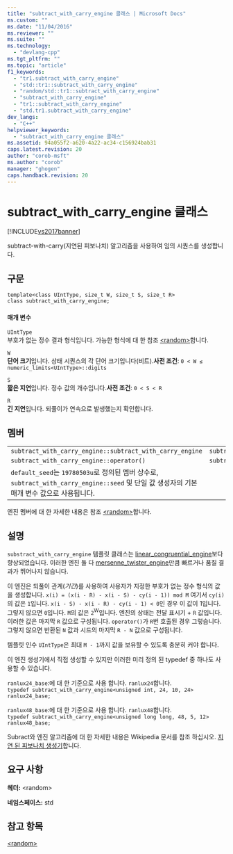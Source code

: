```yaml
---
title: "subtract_with_carry_engine 클래스 | Microsoft Docs"
ms.custom: ""
ms.date: "11/04/2016"
ms.reviewer: ""
ms.suite: ""
ms.technology: 
  - "devlang-cpp"
ms.tgt_pltfrm: ""
ms.topic: "article"
f1_keywords: 
  - "tr1.subtract_with_carry_engine"
  - "std::tr1::subtract_with_carry_engine"
  - "random/std::tr1::subtract_with_carry_engine"
  - "subtract_with_carry_engine"
  - "tr1::subtract_with_carry_engine"
  - "std.tr1.subtract_with_carry_engine"
dev_langs: 
  - "C++"
helpviewer_keywords: 
  - "subtract_with_carry_engine 클래스"
ms.assetid: 94a055f2-a620-4a22-ac34-c156924bab31
caps.latest.revision: 20
author: "corob-msft"
ms.author: "corob"
manager: "ghogen"
caps.handback.revision: 20
---
```

# subtract_with_carry_engine 클래스
[!INCLUDE[vs2017banner](../assembler/inline/includes/vs2017banner.md)]

subtract\-with\-carry\(지연된 피보나치\) 알고리즘을 사용하여 임의 시퀀스를 생성합니다.  
  
## 구문  
  
```  
template<class UIntType, size_t W, size_t S, size_t R>  
class subtract_with_carry_engine;  
```  
  
#### 매개 변수  
 `UIntType`  
 부호가 없는 정수 결과 형식입니다. 가능한 형식에 대 한 참조 [\<random\>](../standard-library/random.md)합니다.  
  
 `W`  
 **단어 크기**입니다. 상태 시퀀스의 각 단어 크기입니다\(비트\).**사전 조건**: `0 < W ≤ numeric_limits<UIntType>::digits`  
  
 `S`  
 **짧은 지연**입니다. 정수 값의 개수입니다.**사전 조건**: `0 < S < R`  
  
 `R`  
 **긴 지연**입니다. 되풀이가 연속으로 발생했는지 확인합니다.  
  
## 멤버  
  
||||  
|-|-|-|  
|`subtract_with_carry_engine::subtract_with_carry_engine`|`subtract_with_carry_engine::min`|`subtract_with_carry_engine::discard`|  
|`subtract_with_carry_engine::operator()`|`subtract_with_carry_engine::max`|`subtract_with_carry_engine::seed`|  
|`default_seed`는 `19780503u`로 정의된 멤버 상수로, `subtract_with_carry_engine::seed` 및 단일 값 생성자의 기본 매개 변수 값으로 사용됩니다.|||  
  
 엔진 멤버에 대 한 자세한 내용은 참조 [\<random\>](../standard-library/random.md)합니다.  
  
## 설명  
 `substract_with_carry_engine` 템플릿 클래스는 [linear\_congruential\_engine](../standard-library/linear-congruential-engine-class.md)보다 향상되었습니다. 이러한 엔진 둘 다 [mersenne\_twister\_engine](../standard-library/mersenne-twister-engine-class.md)만큼 빠르거나 품질 결과가 뛰어나지 않습니다.  
  
 이 엔진은 되풀이 관계\(*기간*\)를 사용하여 사용자가 지정한 부호가 없는 정수 형식의 값을 생성합니다. `x(i) = (x(i - R) - x(i - S) - cy(i - 1)) mod M` 여기서 `cy(i)`의 값은 `1`입니다. `x(i - S) - x(i - R) - cy(i - 1) < 0`인 경우 이 값이 1입니다. 그렇지 않으면 `0`입니다. `M`의 값은 `2`<sup>W</sup>입니다. 엔진의 상태는 전달 표시기 \+ `R` 값입니다. 이러한 값은 마지막 `R` 값으로 구성됩니다. `operator()`가 `R`번 호출된 경우 그렇습니다. 그렇지 않으면 반환된 `N` 값과 시드의 마지막 `R - N` 값으로 구성됩니다.  
  
 템플릿 인수 `UIntType`은 최대 `M - 1`까지 값을 보유할 수 있도록 충분히 커야 합니다.  
  
 이 엔진 생성기에서 직접 생성할 수 있지만 이러한 미리 정의 된 typedef 중 하나도 사용할 수 있습니다.  
  
 `ranlux24_base`:에 대 한 기준으로 사용 합니다. `ranlux24`합니다.  
`typedef subtract_with_carry_engine<unsigned int, 24, 10, 24> ranlux24_base;`  
  
 `ranlux48_base`:에 대 한 기준으로 사용 합니다. `ranlux48`합니다.  
`typedef subtract_with_carry_engine<unsigned long long, 48, 5, 12> ranlux48_base;`  
  
 Subract와 엔진 알고리즘에 대 한 자세한 내용은 Wikipedia 문서를 참조 하십시오. [지연 된 피보나치 생성기](http://go.microsoft.com/fwlink/?LinkId=402445)합니다.  
  
## 요구 사항  
 **헤더:** \<random\>  
  
 **네임스페이스:** std  
  
## 참고 항목  
 [\<random\>](../standard-library/random.md)